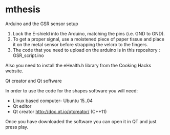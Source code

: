 # mthesis

Arduino and the GSR sensor setup

1. Lock the E-shield into the Arduino, matching the pins (i.e. GND to GND).
2. To get a proper signal, use a moistened piece of paper tissue and place it on the metal sensor before strapping the velcro to the fingers.
3. The code that you need to upload on the arduino is in this repository : GSR_script.ino

Also you need to install the eHealth.h library from the Cooking Hacks website. 


Qt creator and Qt software

In order to use the code for the shapes software you will need:
- Linux based computer- Ubuntu 15..04
- Qt editor
- Qt creator http://doc.qt.io/qtcreator/ (C++11)

Once you have downloaded the software you can open it in QT and just press play. 
